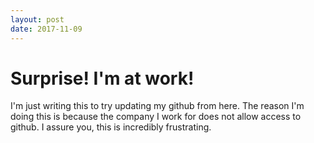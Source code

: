 ```yaml
---
layout: post
date: 2017-11-09
---
```


# Surprise! I'm at work! #

I'm just writing this to try updating my github from here. The reason I'm doing this is because the company I work for does not allow access to github.
I assure you, this is incredibly frustrating. 